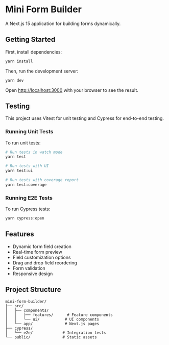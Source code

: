 # Mini Form Builder

A Next.js 15 application for building forms dynamically.

## Getting Started

First, install dependencies:

```bash
yarn install
```

Then, run the development server:

```bash
yarn dev
```

Open [http://localhost:3000](http://localhost:3000) with your browser to see the result.

## Testing

This project uses Vitest for unit testing and Cypress for end-to-end testing.

### Running Unit Tests

To run unit tests:

```bash
# Run tests in watch mode
yarn test

# Run tests with UI
yarn test:ui

# Run tests with coverage report
yarn test:coverage
```

### Running E2E Tests

To run Cypress tests:

```bash
yarn cypress:open
```

## Features

- Dynamic form field creation
- Real-time form preview
- Field customization options
- Drag and drop field reordering
- Form validation
- Responsive design

## Project Structure

```
mini-form-builder/
├── src/
│   ├── components/
│   │   ├── features/      # Feature components
│   │   └── ui/           # UI components
│   └── app/              # Next.js pages
├── cypress/
│   └── e2e/             # Integration tests
└── public/              # Static assets
```

